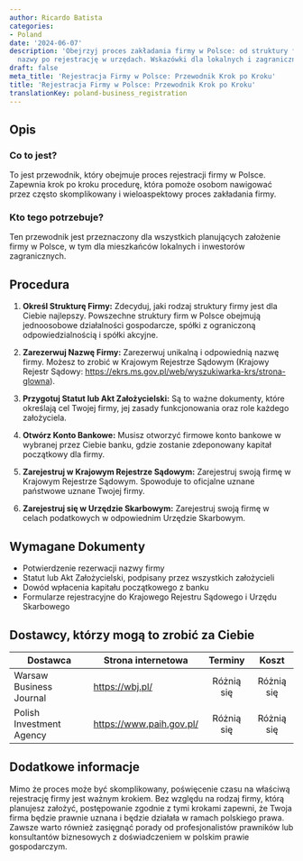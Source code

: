 ```yaml
---
author: Ricardo Batista
categories:
- Poland
date: '2024-06-07'
description: 'Obejrzyj proces zakładania firmy w Polsce: od struktury firmy i rezerwacji
  nazwy po rejestrację w urzędach. Wskazówki dla lokalnych i zagranicznych inwestorów.'
draft: false
meta_title: 'Rejestracja Firmy w Polsce: Przewodnik Krok po Kroku'
title: 'Rejestracja Firmy w Polsce: Przewodnik Krok po Kroku'
translationKey: poland-business_registration
---
```



## Opis
### Co to jest?
To jest przewodnik, który obejmuje proces rejestracji firmy w Polsce. Zapewnia krok po kroku procedurę, która pomoże osobom nawigować przez często skomplikowany i wieloaspektowy proces zakładania firmy.

### Kto tego potrzebuje?
Ten przewodnik jest przeznaczony dla wszystkich planujących założenie firmy w Polsce, w tym dla mieszkańców lokalnych i inwestorów zagranicznych.

## Procedura

1. **Określ Strukturę Firmy:** Zdecyduj, jaki rodzaj struktury firmy jest dla Ciebie najlepszy. Powszechne struktury firm w Polsce obejmują jednoosobowe działalności gospodarcze, spółki z ograniczoną odpowiedzialnością i spółki akcyjne.

2. **Zarezerwuj Nazwę Firmy:** Zarezerwuj unikalną i odpowiednią nazwę firmy. Możesz to zrobić w Krajowym Rejestrze Sądowym (Krajowy Rejestr Sądowy: https://ekrs.ms.gov.pl/web/wyszukiwarka-krs/strona-glowna).

3. **Przygotuj Statut lub Akt Założycielski:** Są to ważne dokumenty, które określają cel Twojej firmy, jej zasady funkcjonowania oraz role każdego założyciela.

4. **Otwórz Konto Bankowe:** Musisz otworzyć firmowe konto bankowe w wybranej przez Ciebie banku, gdzie zostanie zdeponowany kapitał początkowy dla firmy.

5. **Zarejestruj w Krajowym Rejestrze Sądowym:** Zarejestruj swoją firmę w Krajowym Rejestrze Sądowym. Spowoduje to oficjalne uznane państwowe uznane Twojej firmy.

6. **Zarejestruj się w Urzędzie Skarbowym:** Zarejestruj swoją firmę w celach podatkowych w odpowiednim Urzędzie Skarbowym.

## Wymagane Dokumenty
- Potwierdzenie rezerwacji nazwy firmy
- Statut lub Akt Założycielski, podpisany przez wszystkich założycieli
- Dowód wpłacenia kapitału początkowego z banku
- Formularze rejestracyjne do Krajowego Rejestru Sądowego i Urzędu Skarbowego

## Dostawcy, którzy mogą to zrobić za Ciebie

| Dostawca                    |     Strona internetowa        |     Terminy      |       Koszt      |
| --------------------------- | -----------------------------  |  :-------------: | :-------------: |
| Warsaw Business Journal     |  https://wbj.pl/               |      Różnią się   |        Różnią się  |
| Polish Investment Agency    |  https://www.paih.gov.pl/      |      Różnią się   |        Różnią się  |

## Dodatkowe informacje
Mimo że proces może być skomplikowany, poświęcenie czasu na właściwą rejestrację firmy jest ważnym krokiem. Bez względu na rodzaj firmy, którą planujesz założyć, postępowanie zgodnie z tymi krokami zapewni, że Twoja firma będzie prawnie uznana i będzie działała w ramach polskiego prawa. Zawsze warto również zasięgnąć porady od profesjonalistów prawników lub konsultantów biznesowych z doświadczeniem w polskim prawie gospodarczym.